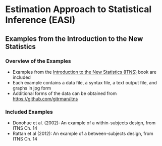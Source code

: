 # Estimation Approach to Statistical Inference (EASI)

## Examples from the Introduction to the New Statistics

### Overview of the Examples

- Examples from the [Introduction to the New Statistics (ITNS)](https://thenewstatistics.com/itns/ "Introduction to the New Statistics") book are included
- Each example contains a data file, a syntax file, a text output file, and graphs in jpg form
- Additional forms of the data can be obtained from https://github.com/gitrman/itns

### Included Examples

- Donohue et al. (2002): An example of a within-subjects design, from ITNS Ch. 14
- Rattan et al (2012): An example of a between-subjects design, from ITNS Ch. 14
